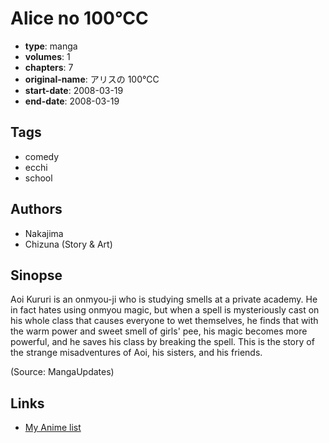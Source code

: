 # Alice no 100°CC

-   **type**: manga
-   **volumes**: 1
-   **chapters**: 7
-   **original-name**: アリスの 100℃C
-   **start-date**: 2008-03-19
-   **end-date**: 2008-03-19

## Tags

-   comedy
-   ecchi
-   school

## Authors

-   Nakajima
-   Chizuna (Story & Art)

## Sinopse

Aoi Kururi is an onmyou-ji who is studying smells at a private academy. He in fact hates using onmyou magic, but when a spell is mysteriously cast on his whole class that causes everyone to wet themselves, he finds that with the warm power and sweet smell of girls' pee, his magic becomes more powerful, and he saves his class by breaking the spell. This is the story of the strange misadventures of Aoi, his sisters, and his friends.

(Source: MangaUpdates)

## Links

-   [My Anime list](https://myanimelist.net/manga/13445/Alice_no_100%C2%B0CC)
